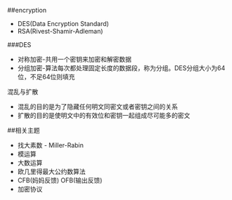 ##encryption

* DES(Data Encryption Standard)
* RSA(Rivest-Shamir-Adleman)

###DES

* 对称加密-共用一个密钥来加密和解密数据
* 分组加密-算法每次都处理固定长度的数据段，称为分组。DES分组大小为64位，不足64位则填充

混乱与扩散

* 混乱的目的是为了隐藏任何明文同密文或者密钥之间的关系
* 扩散的目的是使明文中的有效位和密钥一起组成尽可能多的密文


##相关主题

* 找大素数 - Miller-Rabin
* 模运算
* 大数运算
* 欧几里得最大公约数算法
* CFB(妈妈反馈) OFB(输出反馈)
* 加密协议

